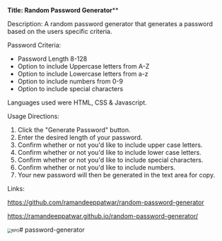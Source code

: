 **Title: Random Password Generator**** 

Description: A random password generator that generates a password based on the users specific criteria. 

Password Criteria:

- Password Length 8-128
- Option to include Uppercase letters from A-Z
- Option to include Lowercase letters from a-z
- Option to include numbers from 0-9
- Option to include special characters

Languages used were HTML, CSS & Javascript.

Usage Directions:

1. Click the "Generate Password" button.
2. Enter the desired length of your password.
3. Confirm whether or not you'd like to include upper case letters.
4. Confirm whether or not you'd like to include lower case letters.
5. Confirm whether or not you'd like to include special characters.
6. Confirm whether or not you'd like to include numbers.
7. Your new password will then be generated in the text area for copy.

Links: 

https://github.com/ramandeeppatwar/random-password-generator

https://ramandeeppatwar.github.io/random-password-generator/



<img src="C:\Users\Purp\Documents\random-password-generator\RPG.png" alt="RPG" style="zoom:60%;" /># password-generator
